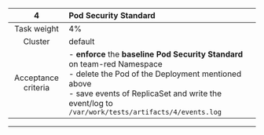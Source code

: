 
|        **4**        | **Pod Security Standard**                                                                                                                                                                                                                        |
|:-------------------:|:-------------------------------------------------------------------------------------------------------------------------------------------------------------------------------------------------------------------------------------------------|
|     Task weight     | 4%                                                                                                                                                                                                                                               |
|       Cluster       | default                                                                                                                                                                                                                                          |
| Acceptance criteria | - **enforce** the **baseline** **Pod Security Standard** on team-red Namespace   <br/>-  delete the Pod of the Deployment mentioned above <br/>- save  events  of ReplicaSet and write the event/log to   ``/var/work/tests/artifacts/4/events.log`` |
---
